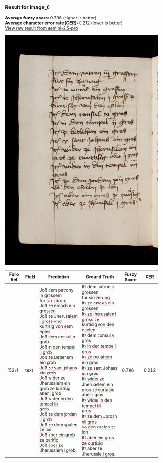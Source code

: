 ### Result for image_6
**Average fuzzy score:** 0.786 (higher is better)<br>**Average character error rate (CER):** 0.212 (lower is better)<br>[View raw result from gemini-2.5-pro](https://github.com/RISE-UNIBAS/humanities_data_benchmark/blob/main/results/2025-10-24/T0272/request_T0272_image_6.json)

<img src="https://github.com/RISE-UNIBAS/humanities_data_benchmark/blob/main/benchmarks/medieval_manuscripts/images/image_6.jpg?raw=true" alt="image_6" width="800px">

<style>
.diff { text-decoration: underline; text-decoration-color: #ffcccc; text-decoration-style: wavy; }
</style>

| Folio Ref | Field | Prediction | Ground Truth | Fuzzy Score | CER |
|-----------|-------|------------|--------------|-------------|-----|
| [52v] | text | <span class="diff">Joß</span> dem patron<span class="diff">y in grossem<br></span>für sin z<span class="diff">ürunt<br></span>Jo<span class="diff">ß ze emaoß ein grossen<br>Joß</span> ze Jheru<span class="diff">salem i gross</span> v<span class="diff">nd<br>kurtisig von dem eplen<br>Joß dem</span> c<span class="diff">onsul n gr</span>ab<span class="diff"><br>Joß in den tempel ij grob<br>Joß ze Betlehem ein grob<br>Joß ze sant johans ein grob<br>Joß wid</span>er ze Jherusale<span class="diff">m ein<br>grob ze kurtisig aber i grob<br>Joß wider in den tempel in<br>grob<br>Joß ze dem jordan ij grob<br>Joß ze dem spalen ze lon<br>Joß aber ein grob ze purific<br>Joß aber ze Jherusalem i grob</span>. | <span class="diff">Itꝰ</span> dem patron<span class="diff"> iii grossen<br> </span>für sin z<span class="diff">erung<br> Itꝰ ze emaus ein grossen<br> Itꝰ ze Iherusalen i gross ze<br> kurtisig von den eselen<br> Itꝰ dem consul v gros<br> Itꝰ in den tempel ii gros<br> Itꝰ ze betlahem ein gros<br> Itꝰ ze sant </span>Jo<span class="diff">hans ein gros<br> Itꝰ wider</span> ze Jheru<span class="diff">aelem ein<br> gros ze curtasig aber i gros<br> Itꝰ wider in den tempel iiii<br> gros<br> Itꝰ ze dem Jordan xii gros<br></span> v<span class="diff">o den eselen ze lon<br> Itꝰ aber ein gros ze</span> c<span class="diff">urtisig<br> Itꝰ </span>aber ze Jherusale<span class="diff"> i gros</span>. | 0.786 | 0.212 |
